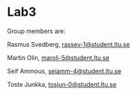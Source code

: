 # Lab3

Group members are:

Rasmus Svedberg, rassev-1@student.ltu.se

Martin Olin, maroli-5@student.ltu.se

Seif Ammous, seiamm-4@student.ltu.se

Toste Junkka, tosjun-0@student.ltu.se
